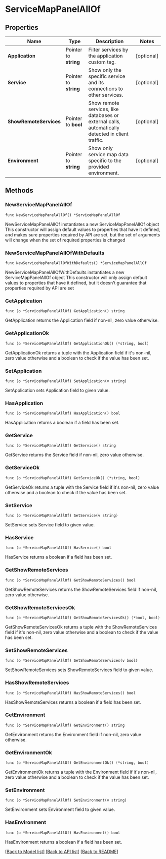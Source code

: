 # ServiceMapPanelAllOf

## Properties

Name | Type | Description | Notes
------------ | ------------- | ------------- | -------------
**Application** | Pointer to **string** | Filter services by the application custom tag. | [optional] 
**Service** | Pointer to **string** | Show only the specific service and its connections to other services. | [optional] 
**ShowRemoteServices** | Pointer to **bool** | Show remote services, like databases or external calls, automatically detected in client traffic. | [optional] 
**Environment** | Pointer to **string** | Show only service map data specific to the provided environment. | [optional] 

## Methods

### NewServiceMapPanelAllOf

`func NewServiceMapPanelAllOf() *ServiceMapPanelAllOf`

NewServiceMapPanelAllOf instantiates a new ServiceMapPanelAllOf object
This constructor will assign default values to properties that have it defined,
and makes sure properties required by API are set, but the set of arguments
will change when the set of required properties is changed

### NewServiceMapPanelAllOfWithDefaults

`func NewServiceMapPanelAllOfWithDefaults() *ServiceMapPanelAllOf`

NewServiceMapPanelAllOfWithDefaults instantiates a new ServiceMapPanelAllOf object
This constructor will only assign default values to properties that have it defined,
but it doesn't guarantee that properties required by API are set

### GetApplication

`func (o *ServiceMapPanelAllOf) GetApplication() string`

GetApplication returns the Application field if non-nil, zero value otherwise.

### GetApplicationOk

`func (o *ServiceMapPanelAllOf) GetApplicationOk() (*string, bool)`

GetApplicationOk returns a tuple with the Application field if it's non-nil, zero value otherwise
and a boolean to check if the value has been set.

### SetApplication

`func (o *ServiceMapPanelAllOf) SetApplication(v string)`

SetApplication sets Application field to given value.

### HasApplication

`func (o *ServiceMapPanelAllOf) HasApplication() bool`

HasApplication returns a boolean if a field has been set.

### GetService

`func (o *ServiceMapPanelAllOf) GetService() string`

GetService returns the Service field if non-nil, zero value otherwise.

### GetServiceOk

`func (o *ServiceMapPanelAllOf) GetServiceOk() (*string, bool)`

GetServiceOk returns a tuple with the Service field if it's non-nil, zero value otherwise
and a boolean to check if the value has been set.

### SetService

`func (o *ServiceMapPanelAllOf) SetService(v string)`

SetService sets Service field to given value.

### HasService

`func (o *ServiceMapPanelAllOf) HasService() bool`

HasService returns a boolean if a field has been set.

### GetShowRemoteServices

`func (o *ServiceMapPanelAllOf) GetShowRemoteServices() bool`

GetShowRemoteServices returns the ShowRemoteServices field if non-nil, zero value otherwise.

### GetShowRemoteServicesOk

`func (o *ServiceMapPanelAllOf) GetShowRemoteServicesOk() (*bool, bool)`

GetShowRemoteServicesOk returns a tuple with the ShowRemoteServices field if it's non-nil, zero value otherwise
and a boolean to check if the value has been set.

### SetShowRemoteServices

`func (o *ServiceMapPanelAllOf) SetShowRemoteServices(v bool)`

SetShowRemoteServices sets ShowRemoteServices field to given value.

### HasShowRemoteServices

`func (o *ServiceMapPanelAllOf) HasShowRemoteServices() bool`

HasShowRemoteServices returns a boolean if a field has been set.

### GetEnvironment

`func (o *ServiceMapPanelAllOf) GetEnvironment() string`

GetEnvironment returns the Environment field if non-nil, zero value otherwise.

### GetEnvironmentOk

`func (o *ServiceMapPanelAllOf) GetEnvironmentOk() (*string, bool)`

GetEnvironmentOk returns a tuple with the Environment field if it's non-nil, zero value otherwise
and a boolean to check if the value has been set.

### SetEnvironment

`func (o *ServiceMapPanelAllOf) SetEnvironment(v string)`

SetEnvironment sets Environment field to given value.

### HasEnvironment

`func (o *ServiceMapPanelAllOf) HasEnvironment() bool`

HasEnvironment returns a boolean if a field has been set.


[[Back to Model list]](../README.md#documentation-for-models) [[Back to API list]](../README.md#documentation-for-api-endpoints) [[Back to README]](../README.md)


